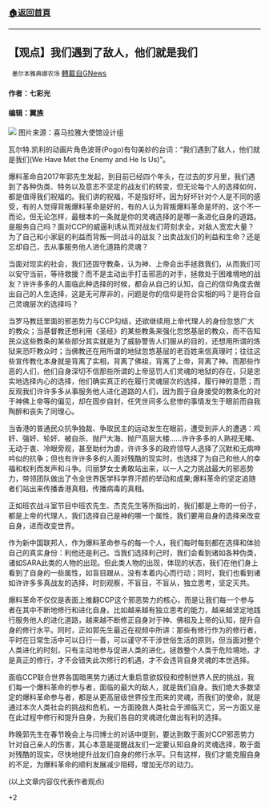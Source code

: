 ###  [:house:返回首頁](https://github.com/ourhimalayas/txt)
---

## 【观点】我们遇到了敌人，他们就是我们
` 墨尔本雅典娜农场` [轉載自GNews](https://gnews.org/zh-hans/904536/)

#### 作者：七彩光

#### 编辑：翼族
![]()![](https://gnews.org/wp-content/uploads/2021/02/117-13.jpg)
图片来源：喜马拉雅大使馆设计组

瓦尔特.凯利的动画片角色波哥(Pogo)有句美妙的台词：“我们遇到了敌人，他们就是我们(We Have Met the Enemy and He Is Us)”。

爆料革命自2017年郭先生发起，到目前已经四个年头，在过去的岁月里，我们遇到了各种伪类、特务以及意志不坚定的战友们的转变，但无论每个人的选择如何，都是值得我们祝福的。我们讲的祝福，不是指好坏，因为好坏针对个人是不同的感受，有的人觉得背叛爆料革命是好的，有的人认为背叛爆料革命是坏的，这个不一而论，但无论怎样，最根本的一条就是你的灵魂选择的是哪一条进化自身的道路。是服务自己吗？面对CCP的威逼利诱从而对战友们苛刻求全，对敌人宽宏大量？为了自己和小家庭的利益而背叛一同战斗的战友？出卖战友们的利益和生命？还是忘却自己，去从事服务他人进化道路的灵魂？

当面对现实的社会，我们还固守教条，认为神、上帝会出手拯救我们，从而我们可以安守当前，等待救援？而不是主动出手打击邪恶的对手，拯救处于困难境地的战友？许许多多的人面临此种选择的时候，都会从自己的认知，自己的信仰角度去做出自己的人生选择，这是无可厚非的，问题是你的信仰是符合实相的吗？是符合自己灵魂层次的选择吗？

当罗马教廷里面的邪恶势力与CCP勾结，还欲继续用上帝代理人的身份忽悠广大的教众；当基督教还想利用《圣经》的某些教条来强化忽悠基层的教众，而不告知民众这些教条的某些部分其实就是为了威胁警告人们服从的目的，还想用所谓的炼狱来恐吓教众时；当佛教还在用所谓的地狱忽悠基层的老百姓来信真理时；往往这些宣传教化本身就是背离了实相，背离了佛祖，背离了上帝，背离了神。而那些作恶的人们，他们自身深切不信那些所谓的上帝惩罚人们灵魂的地狱的存在，只是忠实地选择内心的选择，他们确实真正的在履行灵魂层次的选择，履行神的意愿；而反观我们许许多多从事服务他人进化道路的人们，因为囿于自身接受的教条化的对于神佛上帝等的偏见，却在固步自封，任凭世间多么悲惨的事情发生于眼前而自我陶醉和丧失了同理心。

当香港的普通民众抗争独裁、争取民主的运动发生在眼前，遭受到非人的遭遇：鸡奸、强奸、轮奸、被自杀、抛尸大海、抛尸高层大楼……许许多多的人熟视无睹、无动于衷、冷眼旁观，甚至助纣为虐，许许多多的政府领导人选择了沉默和无病呻吟似的抗争；但也有许许多多的人面对残酷的现实时，也选择了为自己和他人的幸福和权利而发声和斗争。闫丽梦女士勇敢站出来，以一人之力挑战最大的邪恶势力，带领团队做出了令全世界医学科学界汗颜的举动和成果;爆料革命的坚定追随者们站出来传播香港真相，传播病毒的真相。

正如班农战斗室节目中班农先生、杰克先生等所指出的，我们都是上帝的一份子，都是上帝的代理人，我们选择自己是神的哪一个属性，我们要用自身的选择来改变自身，进而改变世界。

作为新中国联邦人，作为爆料革命参与的每一个人，我们每时每刻都在选择和体验自己的真实身份：利他还是利己。当我们选择利己时，我们会看到诸如各种伪类，诸如SARA此类的人物的出现。但此类人物的出现，体现的状态，我们在他们身上看到了自身的一些属性，如盲目跟从，没有本着内心而行动；同时，我们也看到诸如许许多多真战友的选择，时刻观察，不盲目，不盲从，独立思考，坚定灭共。

爆料革命不仅仅是表面上推翻CCP这个邪恶势力的核心，而是让我们每一个参与者在其中不断地修行和进化自身。比如越来越有独立思考的能力，越来越坚定地践行服务他人的进化道路，越来越不断修正自身对于神、佛祖及上帝的认知，提升自身的修行水平。同时，正如郭先生最近在视频中所讲：那些有修行作为的修行者，平时在日常生活中可以日行一善，可以谨守不干涉世俗生活的原则，但当面对整个人类进化的时刻，只有主动地参与促进人类的进化，拯救整个人类于危险境地，才是真正的修行，才不会错失此次修行的机遇，才不会违背自身灵魂的本世选择。

面临CCP联合世界各国暗黑势力通过大重启意欲奴役和控制世界人民的挑战，我们每一个爆料革命的参与者，面临的最大的敌人，就是我们自身。我们绝大多数坚定的爆料革命参与者，都是从更高层级世界投生而来的灵魂，而我们的使命，就是通过本次人类社会的挑战和危机，一方面挽救人类社会于濒临灭亡，另一方面又是在此过程中修行和提升自身，为我们各自的灵魂进化做出有利的选择。

昨晚郭先生在春节晚会上与闫博士的对话中提到，要达到敢于面对CCP邪恶势力针对自己亲人的伤害，其心本意是提醒战友们一定要认知自身的灵魂选择，敢于面对残酷的现实，尽快地提升战友们自身的修行水平。只有这样，我们才能克服自身的不足，为爆料革命的顺利发展减少阻碍，增加无尽的动力。

(以上文章内容仅代表作者观点)

+2
